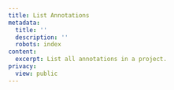 ```yaml
---
title: List Annotations
metadata:
  title: ''
  description: ''
  robots: index
content:
  excerpt: List all annotations in a project.
privacy:
  view: public
---
```


